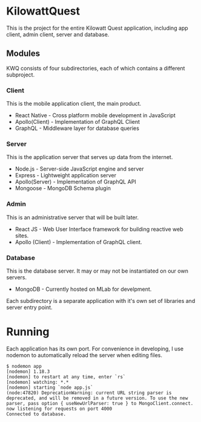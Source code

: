 # KilowattQuest
This is the project for the entire Kilowatt Quest application, including app client, admin client,
server and database.

## Modules
KWQ consists of four subdirectories, each of which contains a different subproject.  

### Client
This is the mobile application client, the main product.
- React Native - Cross platform mobile development in JavaScript
- Apollo(Client) - Implementation of GraphQL Client
- GraphQL - Middleware layer for database queries
### Server
This is the application server that serves up data from the internet.
- Node.js - Server-side JavaScript engine and server
- Express - Lightweight application server
- Apollo(Server) - Implementation of GraphQL API
- Mongoose - MongoDB Schema plugin
### Admin
This is an administrative server that will be built later.
- React JS - Web User Interface framework for building reactive web sites.
- Apollo (Client) - Implementation of GraphQL client.
### Database
This is the database server. It may or may not be instantiated on our own servers.
- MongoDB - Currently hosted on MLab for develpment.


Each subdirectory is a separate application with it's own set of libraries and server entry point.   

# Running
Each application has its own port.  For convenience in developing, I use nodemon to automatically reload the server when editing files. 

    $ nodemon app
    [nodemon] 1.18.3
    [nodemon] to restart at any time, enter `rs`
    [nodemon] watching: *.*
    [nodemon] starting `node app.js`
    (node:47820) DeprecationWarning: current URL string parser is deprecated, and will be removed in a future version. To use the new parser, pass option { useNewUrlParser: true } to MongoClient.connect.
    now listening for requests on port 4000
    Connected to database.

